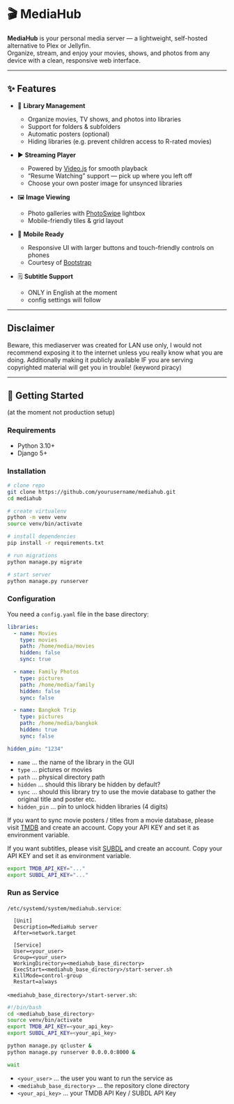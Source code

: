 # 🎬 MediaHub  

**MediaHub** is your personal media server — a lightweight, self-hosted alternative to Plex or Jellyfin.  
Organize, stream, and enjoy your movies, shows, and photos from any device with a clean, responsive web interface. 

---

## ✨ Features  

- 📂 **Library Management**  
  - Organize movies, TV shows, and photos into libraries  
  - Support for folders & subfolders  
  - Automatic posters (optional)  
  - Hiding libraries (e.g. prevent children access to R-rated movies)

- ▶️ **Streaming Player**  
  - Powered by [Video.js](https://videojs.com/) for smooth playback  
  - “Resume Watching” support — pick up where you left off  
  - Choose your own poster image for unsynced libraries  

- 🖼️ **Image Viewing**
  - Photo galleries with [PhotoSwipe](https://photoswipe.com/) lightbox  
  - Mobile-friendly tiles & grid layout  

- 📱 **Mobile Ready**
  - Responsive UI with larger buttons and touch-friendly controls on phones
  - Courtesy of [Bootstrap](https://getbootstrap.com/)

- 🗒️ **Subtitle Support** 
  - ONLY in English at the moment
  - config settings will follow

---

## Disclaimer
Beware, this mediaserver was created for LAN use only, I would not recommend exposing it to the internet unless you really know what you are doing. Additionally making it publicly available IF you are serving copyrighted material will get you in trouble! (keyword piracy) 

---

## 🚀 Getting Started
(at the moment not production setup)

### Requirements  
- Python 3.10+
- Django 5+

### Installation

```bash
# clone repo
git clone https://github.com/yourusername/mediahub.git
cd mediahub

# create virtualenv
python -m venv venv
source venv/bin/activate

# install dependencies
pip install -r requirements.txt

# run migrations
python manage.py migrate

# start server
python manage.py runserver
```

### Configuration
You need a `config.yaml` file in the base directory:

```yaml
libraries:
  - name: Movies
    type: movies
    path: /home/media/movies
    hidden: false
    sync: true

  - name: Family Photos
    type: pictures
    path: /home/media/family
    hidden: false
    sync: false

  - name: Bangkok Trip
    type: pictures
    path: /home/media/bangkok
    hidden: true
    sync: false

hidden_pin: "1234"
```

- `name` ... the name of the library in the GUI
- `type` ... pictures or movies
- `path` ... physical directory path
- `hidden` ... should this library be hidden by default?
- `sync` ... should this library try to use the movie database to gather the original title and poster etc.
- `hidden_pin` ... pin to unlock hidden libraries (4 digits) 

If you want to sync movie posters / titles from a movie database, please visit [TMDB](https://www.themoviedb.org/) and create an account. Copy your API KEY and set it as environment variable.

If you want subtitles, please visit [SUBDL](https://subdl.com/) and create an account. Copy your API KEY and set it as environment variable. 

```bash
export TMDB_API_KEY="..."
export SUBDL_API_KEY="..."
```

### Run as Service

`/etc/systemd/system/mediahub.service`:
```
  [Unit]
  Description=MediaHub server
  After=network.target

  [Service]
  User=<your_user>
  Group=<your_user>
  WorkingDirectory=<mediahub_base_directory>
  ExecStart=<mediahub_base_directory>/start-server.sh
  KillMode=control-group
  Restart=always
```

`<mediahub_base_directory>/start-server.sh`:
```bash
#!/bin/bash
cd <mediahub_base_directory>
source venv/bin/activate
export TMDB_API_KEY=<your_api_key>
export SUBDL_API_KEY=<your_api_key>

python manage.py qcluster &
python manage.py runserver 0.0.0.0:8000 &

wait
```

- `<your_user>` ... the user you want to run the service as
- `<mediahub_base_directory>` ... the repository clone directory
- `<your_api_key>` ... your TMDB API Key / SUBDL API Key